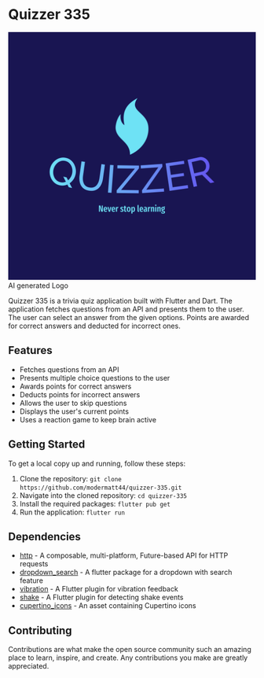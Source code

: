 # Quizzer 335

![Logo](assets/images/logo-color.png)
AI generated Logo

Quizzer 335 is a trivia quiz application built with Flutter and Dart. The application fetches questions from an API and presents them to the user. The user can select an answer from the given options. Points are awarded for correct answers and deducted for incorrect ones.

## Features

- Fetches questions from an API
- Presents multiple choice questions to the user
- Awards points for correct answers
- Deducts points for incorrect answers
- Allows the user to skip questions
- Displays the user's current points
- Uses a reaction game to keep brain active

## Getting Started

To get a local copy up and running, follow these steps:

1. Clone the repository: `git clone https://github.com/modermatt44/quizzer-335.git`
2. Navigate into the cloned repository: `cd quizzer-335`
3. Install the required packages: `flutter pub get`
4. Run the application: `flutter run`

## Dependencies

- [http](https://pub.dev/packages/http) - A composable, multi-platform, Future-based API for HTTP requests
- [dropdown_search](https://pub.dev/packages/dropdown_search) - A flutter package for a dropdown with search feature
- [vibration](https://pub.dev/packages/vibration) - A Flutter plugin for vibration feedback
- [shake](https://pub.dev/packages/shake) - A Flutter plugin for detecting shake events
- [cupertino_icons](https://pub.dev/packages/cupertino_icons) - An asset containing Cupertino icons

## Contributing

Contributions are what make the open source community such an amazing place to learn, inspire, and create. Any contributions you make are greatly appreciated.
